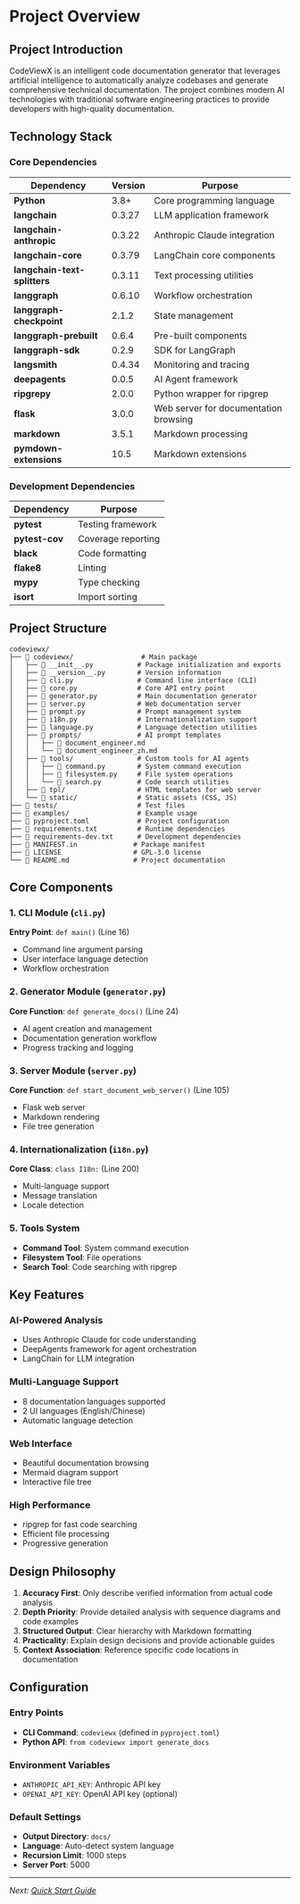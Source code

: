 # Project Overview

## Project Introduction

CodeViewX is an intelligent code documentation generator that leverages artificial intelligence to automatically analyze codebases and generate comprehensive technical documentation. The project combines modern AI technologies with traditional software engineering practices to provide developers with high-quality documentation.

## Technology Stack

### Core Dependencies

| Dependency | Version | Purpose |
|------------|---------|---------|
| **Python** | 3.8+ | Core programming language |
| **langchain** | 0.3.27 | LLM application framework |
| **langchain-anthropic** | 0.3.22 | Anthropic Claude integration |
| **langchain-core** | 0.3.79 | LangChain core components |
| **langchain-text-splitters** | 0.3.11 | Text processing utilities |
| **langgraph** | 0.6.10 | Workflow orchestration |
| **langgraph-checkpoint** | 2.1.2 | State management |
| **langgraph-prebuilt** | 0.6.4 | Pre-built components |
| **langgraph-sdk** | 0.2.9 | SDK for LangGraph |
| **langsmith** | 0.4.34 | Monitoring and tracing |
| **deepagents** | 0.0.5 | AI Agent framework |
| **ripgrepy** | 2.0.0 | Python wrapper for ripgrep |
| **flask** | 3.0.0 | Web server for documentation browsing |
| **markdown** | 3.5.1 | Markdown processing |
| **pymdown-extensions** | 10.5 | Markdown extensions |

### Development Dependencies

| Dependency | Purpose |
|------------|---------|
| **pytest** | Testing framework |
| **pytest-cov** | Coverage reporting |
| **black** | Code formatting |
| **flake8** | Linting |
| **mypy** | Type checking |
| **isort** | Import sorting |

## Project Structure

```
codeviewx/
├── 📁 codeviewx/                 # Main package
│   ├── 📄 __init__.py           # Package initialization and exports
│   ├── 📄 __version__.py        # Version information
│   ├── 📄 cli.py                # Command line interface (CLI)
│   ├── 📄 core.py               # Core API entry point
│   ├── 📄 generator.py          # Main documentation generator
│   ├── 📄 server.py             # Web documentation server
│   ├── 📄 prompt.py             # Prompt management system
│   ├── 📄 i18n.py               # Internationalization support
│   ├── 📄 language.py           # Language detection utilities
│   ├── 📁 prompts/              # AI prompt templates
│   │   ├── 📄 document_engineer.md
│   │   └── 📄 document_engineer_zh.md
│   ├── 📁 tools/                # Custom tools for AI agents
│   │   ├── 📄 command.py        # System command execution
│   │   ├── 📄 filesystem.py     # File system operations
│   │   └── 📄 search.py         # Code search utilities
│   ├── 📁 tpl/                  # HTML templates for web server
│   └── 📁 static/               # Static assets (CSS, JS)
├── 📁 tests/                    # Test files
├── 📁 examples/                 # Example usage
├── 📄 pyproject.toml            # Project configuration
├── 📄 requirements.txt          # Runtime dependencies
├── 📄 requirements-dev.txt      # Development dependencies
├── 📄 MANIFEST.in              # Package manifest
├── 📄 LICENSE                  # GPL-3.0 license
└── 📄 README.md                # Project documentation
```

## Core Components

### 1. CLI Module (`cli.py`)
**Entry Point**: `def main()` (Line 16)
- Command line argument parsing
- User interface language detection
- Workflow orchestration

### 2. Generator Module (`generator.py`)
**Core Function**: `def generate_docs()` (Line 24)
- AI agent creation and management
- Documentation generation workflow
- Progress tracking and logging

### 3. Server Module (`server.py`)
**Core Function**: `def start_document_web_server()` (Line 105)
- Flask web server
- Markdown rendering
- File tree generation

### 4. Internationalization (`i18n.py`)
**Core Class**: `class I18n:` (Line 200)
- Multi-language support
- Message translation
- Locale detection

### 5. Tools System
- **Command Tool**: System command execution
- **Filesystem Tool**: File operations
- **Search Tool**: Code searching with ripgrep

## Key Features

### AI-Powered Analysis
- Uses Anthropic Claude for code understanding
- DeepAgents framework for agent orchestration
- LangChain for LLM integration

### Multi-Language Support
- 8 documentation languages supported
- 2 UI languages (English/Chinese)
- Automatic language detection

### Web Interface
- Beautiful documentation browsing
- Mermaid diagram support
- Interactive file tree

### High Performance
- ripgrep for fast code searching
- Efficient file processing
- Progressive generation

## Design Philosophy

1. **Accuracy First**: Only describe verified information from actual code analysis
2. **Depth Priority**: Provide detailed analysis with sequence diagrams and code examples
3. **Structured Output**: Clear hierarchy with Markdown formatting
4. **Practicality**: Explain design decisions and provide actionable guides
5. **Context Association**: Reference specific code locations in documentation

## Configuration

### Entry Points
- **CLI Command**: `codeviewx` (defined in `pyproject.toml`)
- **Python API**: `from codeviewx import generate_docs`

### Environment Variables
- `ANTHROPIC_API_KEY`: Anthropic API key
- `OPENAI_API_KEY`: OpenAI API key (optional)

### Default Settings
- **Output Directory**: `docs/`
- **Language**: Auto-detect system language
- **Recursion Limit**: 1000 steps
- **Server Port**: 5000

---

*Next: [Quick Start Guide](02-quickstart.md)*